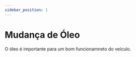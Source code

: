 ```yaml
---
sidebar_position: 1
---
```


# Mudança de Óleo

O óleo é importante para um bom funcionamneto do veículo.
